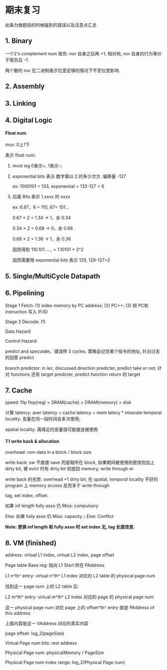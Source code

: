 # 期末复习

此条为做题目的时候碰到的错误以及注意点汇总



## 1. Binary

一个2's complement num 取负: nor 自身之后再 +1; 相对地, nor 自身的行为等价于取负后 -1.

两个数的 nor 在二进制表示位宽足够的情况下不受位宽影响.















## 2. Assembly

















## 3. Linking









## 4. Digital Logic

#### Float num

mux: 0上1下

表示 float num: 

1. most sig 0表示+, 1表示-; 

2. exponential bits 表示 数字乘以 2 的多少次方. 偏移量 -127

   ex: 1000101 = 133, exponential = 133-127 = 6

3. 后面 Bits 表示 1.xxxx 的 xxxx 

   ex: 6.67，6 = 110, 67= 101...

   0.67 × 2 = 1.34 → 1，余 0.34 

   0.34 × 2 = 0.68 → 0，余 0.68 

   0.68 × 2 = 1.36 → 1，余 0.36

   因而得到 110.101....., = 1.10101 * 2^2

   因而需要用 exponential bits 表示 129, 129-127=2

   







## 5. Single/MultiCycle Datapath











## 6. Pipelining



Stage 1 Fetch: (1) index memory by PC address; (2) PC++; (3) 把 PC和 instruction 写入 IF/ID

Stage 2 Decode: (1)



Data Hazard





















Control Hazard: 

predict and speculate，错误停 3 cycles. 策略会记住某个指令的地址, 针对过去的回答 predict

branch predictor: in lec, discussed direction predicter, predict take or not; 针对 functions 还有 target predicter, predict function return 的 target











## 7. Cache

speed: flip flop(reg) > SRAM(cache) > DRAM(memory) > disk

计算 latency: aver latency = cache latency + mem latecy * missrate
temporal locality: 变量在同一段时间会多次使用;

spatial locality: 离得近的变量很可能接连被使用

#### 7.1 write back & allocation

overhead: non-data in a block / block size

write back: sw 不直接 save 而是取所在 block, 如果期间被使用则更改则加上 dirty bit, 被 evict 时有 dirty bit 则放回 memory; write through m

write back 的劣势: overhead +1 dirty bit; 在 spatial, temporal locality 不好的 program 上 memory access 反而多于 write through





tag, set index, offset. 

如果 inf length fully asso 仍 Miss: compulsory

Else: 如果 fully asso 仍 Miss: capacity；Else: Conflict

**Note: 更换 inf length 和 fully asso 时 set index 无, tag 长度改变.**







## 8. VM (finished)

address: virtual L1 index, virtual L2 index, page offset

Page table Base reg: 指向 L1 Start 所在 PAddress

L1 n^th^ entry: virtual n^th^ L1 index 对应的 L2 table 的 physical page num

找到这一 page num 上的 L2 table 后: 

L2 m^th^ entry: virtual m^th^ L2 index 对应的 page 的 physical page num

这一 physical page num 对应 page 上的 offset^th^ entry 就是 PAddress of this address

上面内容是这一 VAddress 对应的真实内容



page offset: log_2(pageSize)

Virtual Page num bits: rest address

Physical Page num: physicalMemory / PageSize

Physical Page num index range: log_2(Physical Page num)

